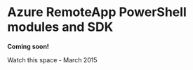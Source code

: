 
<properties 
    pageTitle="RemoteApp PowerShell and SDK"
    description="Learn about the PowerShell module and SDK for RemoteApp." 
    services="remoteapp" 
    solutions="" documentationCenter="" 
    authors="lizap" 
    manager="mbaldwin" />

<tags 
    ms.service="remoteapp" 
    ms.workload="compute" 
    ms.tgt_pltfrm="na" 
    ms.devlang="na" 
    ms.topic="article" 
    ms.date="02/20/2015" 
    ms.author="elizapo" />



# Azure RemoteApp PowerShell modules and SDK

**Coming soon!**

Watch this space - March 2015
